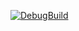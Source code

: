 [![DebugBuild](https://github.com/chihara-0039/CG2_01/actions/workflows/main.yml/badge.svg)](https://github.com/chihara-0039/CG2_01/actions/workflows/main.yml)
